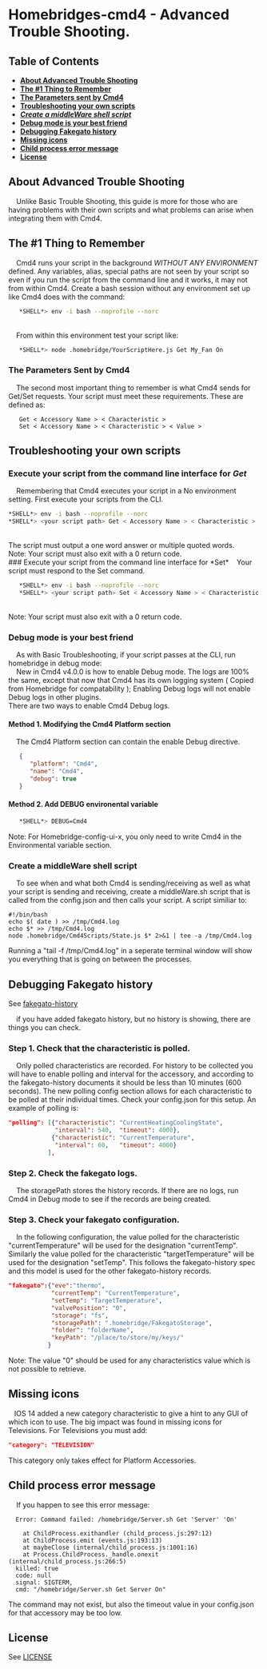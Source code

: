 # Homebridges-cmd4 - Advanced Trouble Shooting.

## Table of Contents
* [**About Advanced Trouble Shooting**](#about-advanced-trouble-shooting)
* [**The #1 Thing to Remember**](#the-1-thing-to-remember)
* [**The Parameters sent by Cmd4**](#the-parameters-sent-by-cmd4)
* [**Troubleshooting your own scripts**](#troubleshooting-your-own-scripts)
* [***Create a middleWare shell script***](#create-a-middleware-shell-script)
* [**Debug mode is your best friend**](#debug-mode-is-your-best-friend)
* [**Debugging Fakegato history**](#debugging-fakegato-history)
* [**Missing icons**](#missing-icons)
* [**Child process error message**](#child-process-error-message)
* [**License**](#license)

## About Advanced Trouble Shooting
&nbsp;&nbsp;&nbsp; Unlike Basic Trouble Shooting, this guide is more for those who are having problems with their own scripts and what problems can arise when integrating them with Cmd4.

## The #1 Thing to Remember
&nbsp;&nbsp;&nbsp; Cmd4 runs your script in the background *WITHOUT ANY ENVIRONMENT* defined. Any variables, alias, special paths are not seen by your script so even if you run the script from the command line and it works, it may not from within Cmd4. Create a bash session without any environment set up like Cmd4 does with the command:<BR>

```bash
   *SHELL*> env -i bash --noprofile --norc
```
<BR>
&nbsp;&nbsp;&nbsp; From within this environment test your script like:<BR>

```bash
   *SHELL*> node .homebridge/YourScriptHere.js Get My_Fan On
```

### The Parameters Sent by Cmd4
&nbsp;&nbsp;&nbsp; The second most important thing to remember is what Cmd4 sends for Get/Set requests. Your script must meet these requirements. These are defined as:<BR>

```
   Get < Accessory Name > < Characteristic >
   Set < Accessory Name > < Characteristic > < Value >
```

## Troubleshooting your own scripts

### Execute your script from the command line interface for *Get*
&nbsp;&nbsp;&nbsp; Remembering that Cmd4 executes your script in a No environment setting. First execute your scripts from the CLI.<BR>

```bash
*SHELL*> env -i bash --noprofile --norc
*SHELL*> <your script path> Get < Accessory Name > < Characteristic >
```
<BR>
The script must output a one word answer or multiple quoted words.<BR>
Note: Your script must also exit with a 0 return code.
<BR>
### Execute your script from the command line interface for *Set*
&nbsp;&nbsp;&nbsp;Your script must respond to the Set command.<BR>

```bash
   *SHELL*> env -i bash --noprofile --norc
   *SHELL*> <your script path> Set < Accessory Name > < Characteristic > < value >
```
<BR>
Note: Your script must also exit with a 0 return code.

### Debug mode is your best friend
&nbsp;&nbsp;&nbsp; As with Basic Troubleshooting, if your script passes at the CLI, run homebridge in debug mode:<BR>
&nbsp;&nbsp;&nbsp; New in Cmd4 v4.0.0 is how to enable Debug mode. The logs are 100% the same, except that now that Cmd4 has its own logging system ( Copied from Homebridge for compatability ); Enabling Debug logs will not enable Debug logs in other plugins. <BR>
   There are two ways to enable Cmd4 Debug logs.

#### Method 1.  Modifying the Cmd4 Platform section
&nbsp;&nbsp;&nbsp; The Cmd4 Platform section can contain the enable Debug directive.

```json
   {
      "platform": "Cmd4",
      "name": "Cmd4",
      "debug": true
   }
```

#### Method 2.  Add DEBUG environental variable

```bash
   *SHELL*> DEBUG=Cmd4
```
Note: For Homebridge-config-ui-x, you only need to write Cmd4 in the Environmental variable section.


### Create a middleWare shell script
&nbsp;&nbsp;&nbsp; To see when and what both Cmd4 is sending/receiving as well as what your script is sending and receiving, create a middleWare.sh script that is called from the config.json and then calls your script. A script similiar to:<BR>

```
#!/bin/bash
echo $( date ) >> /tmp/Cmd4.log
echo $* >> /tmp/Cmd4.log
node .homebridge/Cmd4Scripts/State.js $* 2>&1 | tee -a /tmp/Cmd4.log
```

Running a "tail -f /tmp/Cmd4.log" in a seperate terminal window will show you everything that is going on between the processes.
<BR>


## Debugging Fakegato history
See [fakegato-history](https://github.com/simont77/fakegato-history)

&nbsp;&nbsp;&nbsp; if you have added fakegato history, but no history is showing, there are things you can check.

### Step 1.  Check that the characteristic is polled.
&nbsp;&nbsp;&nbsp; Only polled characteristics are recorded. For history to be collected you will have to enable polling and interval for the accessory, and according to the fakegato-history documents it should be less than 10 minutes (600 seconds). The new polling config section allows for each characteristic to be polled at their individual times. Check your config.json for this setup. An example of polling is:
```json
"polling": [{"characteristic": "CurrentHeatingCoolingState",
             "interval": 540,  "timeout": 4000},
            {"characteristic": "CurrentTemperature",
             "interval": 60,   "timeout": 4000}
           ],
```

### Step 2.  Check the fakegato logs.
&nbsp;&nbsp;&nbsp; The storagePath stores the history records. If there are no logs, run Cmd4 in Debug mode to see if the records are being created.

### Step 3.  Check your fakegato configuration.
&nbsp;&nbsp;&nbsp; In the following configuration, the value polled for the characteristic "currentTemperature" will be used for the designation "currentTemp".  Similarly the value polled for the characteristic "targetTemperature" will be used for the designation "setTemp". This follows the fakegato-history spec and this model is used for the other fakegato-history records.

```json
"fakegato":{"eve":"thermo",
            "currentTemp": "CurrentTemperature",
            "setTemp": "TargetTemperature",
            "valvePosition": "0",
            "storage": "fs",
            "storagePath": ".homebridge/FakegatoStorage",
            "folder": "folderName",
            "keyPath": "/place/to/store/my/keys/"
           }
```

Note: The value "0" should be used for any characteristics value which is not possible to retrieve.

## Missing icons
&nbsp;&nbsp;&nbsp;IOS 14 added a new category characteristic to give a hint to any GUI of which icon to use. The big impact was found in missing icons for Televisions. For Televisions you must add:<BR>

```json
"category": "TELEVISION"
```
This category only takes effect for Platform Accessories.


## Child process error message
&nbsp;&nbsp;&nbsp; If you happen to see this error message:<BR>
```
  Error: Command failed: /homebridge/Server.sh Get 'Server' 'On'

    at ChildProcess.exithandler (child_process.js:297:12)
    at ChildProcess.emit (events.js:193:13)
    at maybeClose (internal/child_process.js:1001:16)
    at Process.ChildProcess._handle.onexit (internal/child_process.js:266:5)
  killed: true
  code: null
  signal: SIGTERM,
  cmd: "/homebridge/Server.sh Get Server On"

  ```

The command may not exist, but also the timeout value in your config.json for that accessory may be too low.


## License
See [LICENSE](https://github.com/ztalbot2000/homebridge-cmd4/blob/master/LICENSE)



<!---
Link References (Not Local)
-->

[homebridge]:https://github.com/nfarina/homebridge
[ztalbot2000]:https://github.com/ztalbot2000
